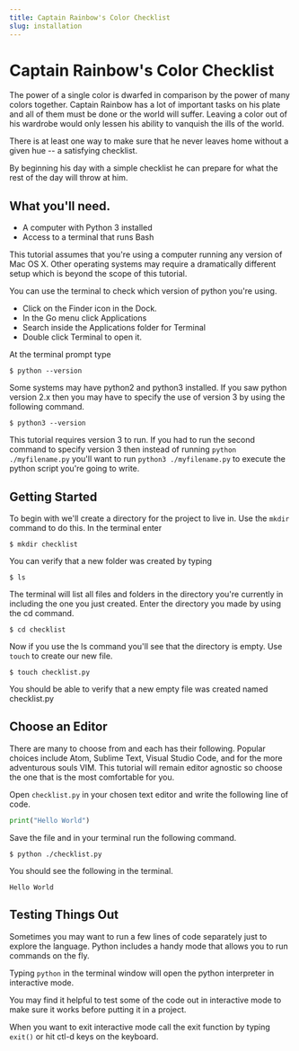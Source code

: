 ```yaml
---
title: Captain Rainbow's Color Checklist
slug: installation
---
```

# Captain Rainbow's Color Checklist

The power of a single color is dwarfed in comparison by the power of many colors together. Captain Rainbow has a lot of important tasks on his plate and all of them must be done or the world will suffer. Leaving a color out of his wardrobe would only lessen his ability to vanquish the ills of the world.

There is at least one way to make sure that he never leaves home without a given hue -- a satisfying checklist.

By beginning his day with a simple checklist he can prepare for what the rest of the day will throw at him.

## What you'll need.

* A computer with Python 3 installed
* Access to a terminal that runs Bash

This tutorial assumes that you're using a computer running any version of Mac OS X. Other operating systems may require a dramatically different setup which is beyond the scope of this tutorial.

You can use the terminal to check which version of python you're using. 
* Click on the Finder icon in the Dock.
* In the Go menu click Applications
* Search inside the Applications folder for Terminal
* Double click Terminal to open it.

At the terminal prompt type
```
$ python --version
```

Some systems may have python2 and python3 installed. If you saw python version 2.x then you may have to specify the use of version 3 by using the following command.

```
$ python3 --version
```

This tutorial requires version 3 to run. If you had to run the second command to specify version 3 then instead of running ```python ./myfilename.py``` you'll want to run ```python3 ./myfilename.py``` to execute the python script you're going to write.

##  Getting Started
To begin with we'll create a directory for the project to live in. Use the `mkdir` command to do this.
In the terminal enter

```
$ mkdir checklist
```

You can verify that a new folder was created by typing

```
$ ls
```

The terminal will list all files and folders in the directory you're currently in including the one you just created. Enter the directory you made by using the cd command.

```
$ cd checklist
```

Now if you use the ls command you'll see that the directory is empty. Use ```touch``` to create our new file.

```
$ touch checklist.py
```
You should be able to verify that a new empty file was created named checklist.py

## Choose an Editor

There are many to choose from and each has their following. Popular choices include Atom, Sublime Text, Visual Studio Code, and for the more adventurous souls VIM. This tutorial will remain editor agnostic so choose the one that is the most comfortable for you.

Open `checklist.py` in your chosen text editor and write the following line of code.

```python
print("Hello World")
```
Save the file and in your terminal run the following command.

```
$ python ./checklist.py
```

You should see the following in the terminal.

```
Hello World
```

## Testing Things Out
Sometimes you may want to run a few lines of code separately just to explore the language. Python includes a handy mode that allows you to run commands on the fly.

Typing `python` in the terminal window will open the python interpreter in interactive mode. 

You may find it helpful to test some of the code out in interactive mode to make sure it works before putting it in a project. 

When you want to exit interactive mode call the exit function by typing `exit()` or hit ctl-d keys on the keyboard. 